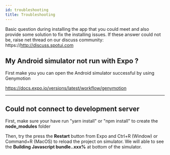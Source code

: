 ```yaml
---
id: troubleshooting
title: Troubleshooting
---
```


Basic question during installing the app that you could meet and also provide some solution to fix the installing issues. If these answer could not be, raise net thread on our discuss community: https://http://discuss.spotui.com

## My Android simulator not run with Expo ?

First make you you can open the Android simulator successful by using Genymotion

https://docs.expo.io/versions/latest/workflow/genymotion

------

## Could not connect to development server

First, make sure your have run "yarn install" or "npm install" to create the **node_modules** folder 

Then, try the press the **Restart** button from Expo and Ctrl+R (Window) or Command+R (MacOS) to reload the project on simulator. We will able to see the **Building Javascript bundle..xxx%** at bottom of the simulator.